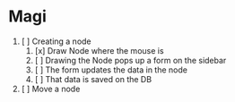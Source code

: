 # Magi

1. [ ] Creating a node
   1. [x] Draw Node where the mouse is
   1. [ ] Drawing the Node pops up a form on the sidebar
   1. [ ] The form updates the data in the node
   1. [ ] That data is saved on the DB
1. [ ] Move a node
